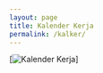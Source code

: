 ```yaml
---
layout: page
title: Kalender Kerja
permalink: /kalker/
---
```

[<img src="{{ site.baseurl }}/images/kalender.jpg" alt="Kalender Kerja">]
